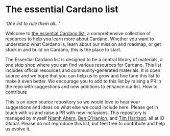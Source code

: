 # The essential Cardano list #

‘*One list to rule them all...*’

Welcome to [the essential Cardano list](https://github.com/nahern/essential-cardano/blob/main/essential-cardano-list.md), a comprehensive collection of resources to help you learn more about Cardano. Whether you want to understand what Cardano is, learn about our mission and roadmap, or get stuck in and build on Cardano, this is the place to start. 

The Essential Cardano list is designed to be a central library of materials, a one stop shop where you can find various resources for Cardano. This list includes official resources and community-generated materials. It is open source and we hope that you can help us to grow and fine tune this list to make it even better. We encourage you to add to this list by raising a PR in the repo with suggestions and new additions to enhance our list. 
How to contribute

This is an open source repository so we would love to hear your suggestions and ideas on what else we could include here. Please get in touch with us and raise a PR with new inclusions. This repository is managed by myself [Niamh Ahern](https://iohk.io/en/team/niamh-ahern), [Ben O'Hanlon](https://iohk.io/en/team/ben-ohanlon), and [Tim Harrison](https://iohk.io/en/team/tim-harrison), all at IO Global. Please do not reproduce this list, but feel free to contribute and help us evolve it. 
